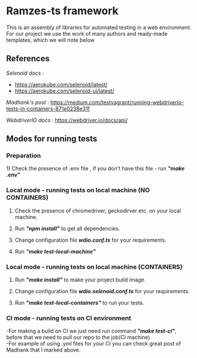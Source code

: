 # Ramzes-ts framework
This is an assembly of libraries for automated testing in a web environment. 
For our project we use the work of many authors and ready-made templates, which we will note below

<h2>References</h2>

*Selenoid docs* :
- https://aerokube.com/selenoid/latest/
- https://aerokube.com/selenoid-ui/latest/

*Madhank's post* :
https://medium.com/testvagrant/running-webdriverio-tests-in-containers-871e0238e31f

*WebdriverIO docs* :
https://webdriver.io/docs/api/


<h2>Modes for running tests</h2>  
<h3>Preparation</h3>  
1) Check the presence of .env file , if you don't have this file - run <strong><em>"make .env"</strong></em>  

<h3>Local mode - running tests on local machine (NO CONTAINERS)</h3> 

1) Check the presence of chromedriver, geckodirver etc. on your local machine.
 
2) Run <strong><em> "npm install"</strong></em> to get all dependencies.  

3) Change configuration file <strong><em>wdio.conf.ts</strong></em> for your requirements. 
 
4) Run <strong><em>"make test-local-machine"</strong></em>  

<h3>Local mode - running tests on local machine (CONTAINERS)</h3> 

1) Run <strong><em>"make install"</strong></em> to make your project build image. 
  
2) Change configuration file <strong><em>wdio.selenoid.conf.ts</strong></em> for your requirements.  
 
3) Run <strong><em>"make test-local-containers"</strong></em> to run your tests.  


<h3>CI mode - running tests on CI environment</h3>  

-For making a build on CI we just need run command  <strong><em>"make test-ci"</strong></em>, before that we need to pull our repo to the job(CI machine)  
-For example of using .yml files for your CI you can check great post of Madhank that I marked above.  


